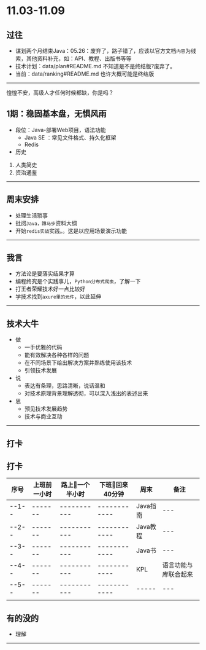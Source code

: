 #   11.03-11.09

##  过往
-   谋划两个月结束Java：05.26：废弃了，路子错了，应该以官方文档`内容`为线索，其他资料补充，如：API、教程、出版书等等
-   技术计划：data/plan#README.md 不知道是不是终结版?废弃了。
-   当前：data/ranking#README.md 也许大概可能是终结版

----

惶惶不安，高级人才任何时候都缺，你是吗？

##  1期：稳固基本盘，无惧风雨
-   段位：Java-部署Web项目，语法功能
    -   Java SE ：常见文件格式、持久化框架
    -   Redis
-   历史
1.  人类简史
2.  资治通鉴

----

##  周末安排
-   处理生活琐事
-   批阅`Java，蹲马步`资料大纲
-   开始`redis实战`实践。。这是以应用场景演示功能


----


##  我言
-   方法论是要落实结果才算
-   编程终究是个实践事儿，`Python分布式爬虫`，了解一下
-   打王者荣耀技术好一点比较好
-   学技术找到`axure里的元件`，以此延伸


----

##  技术大牛
-   做
    -   一手优雅的代码
    -   能有效解决各种各样的问题
    -   在不同场景下给出解决方案并熟练使用该技术
    -   引领技术发展
-   说
    -   表达有条理，思路清晰，说话温和
    -   对技术原理背景理解透彻，可以深入浅出的表述出来
-   思
    -   预见技术发展趋势
    -   技术与商业互动

----

##  打卡
##  打卡
| 序号 |  上班前一小时 |  路上一个半小时  |  下班回来40分钟  |  周末  | 备注 |
| ---- |  -------   | -------------  |  ------------  |  ----- | --- | 
| --1-- |  -------   | -----------  |  ------------  |  Java指南 | --- | 
| --2-- |  -------   | -----------  |  ------------  |  Java教程 | --- | 
| --3-- |  -------   | -----------  |  ------------  |  Java书 | --- | 
| --4-- |  -------   | -----------  |  ------------  |  KPL | 语言功能与库联合起来 | 
| --5-- |  -------   | -----------  |  ------------  |  ----- | --- | 
|  |  | |  | |||



##  有的没的
-   理解

----
